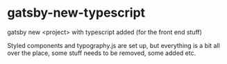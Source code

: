 # gatsby-new-typescript
gatsby new &lt;project> with typescript added (for the front end stuff)

Styled components and typography.js are set up, but everything is a bit all over the place, some stuff needs to be removed, some added etc.